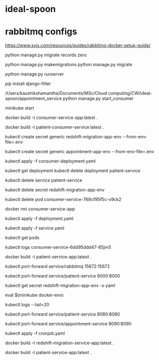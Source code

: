 # ideal-spoon


# rabbitmq configs

https://www.svix.com/resources/guides/rabbitmq-docker-setup-guide/

python manage.py migrate records zero

python manage.py makemigrations
python manage.py migrate

python manage.py runserver


pip install django-filter

/Users/kaushikshamantha/Documents/MSc/Cloud computing/CW/ideal-spoon/appointment_service
python manage.py start_consumer



minikube start

docker build -t consumer-service-app:latest .

docker build -t patient-consumer-service:latest .

kubectl create secret generic redshift-migration-app-env --from-env-file=.env

kubectl create secret generic appointment-app-env --from-env-file=.env


kubectl apply -f consumer-deployment.yaml

kubectl get deployment
kubectl delete deployment patient-service

kubectl delete service patient-service

kubectl delete secret redshift-migration-app-env

kubectl delete pod consumer-service-769cf95f5c-v9ck2

docker rmi consumer-service-app

kubectl apply -f deployment.yaml

kubectl apply -f service.yaml

kubectl get pods

kubectl logs consumer-service-6dd95ddd47-85jm5

docker build -t patient-service-app:latest .

kubectl port-forward service/rabbitmq 15672:15672


kubectl port-forward service/patient-service 8000:8000


kubectl get secret redshift-migration-app-env -o yaml

eval $(minikube docker-env)

kubectl logs --tail=20


kubectl port-forward service/patient-service 8080:8080

kubectl port-forward service/appointment-service 8090:8090


kubectl apply -f cronjob.yaml


docker build -t redshift-migration-service-app:latest .


docker build -t patient-service-app:latest .